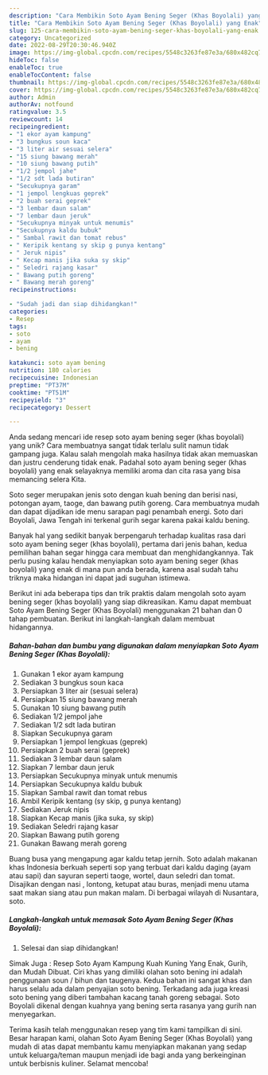 ```yaml
---
description: "Cara Membikin Soto Ayam Bening Seger (Khas Boyolali) yang Enak"
title: "Cara Membikin Soto Ayam Bening Seger (Khas Boyolali) yang Enak"
slug: 125-cara-membikin-soto-ayam-bening-seger-khas-boyolali-yang-enak
category: Uncategorized
date: 2022-08-29T20:30:46.940Z
image: https://img-global.cpcdn.com/recipes/5548c3263fe87e3a/680x482cq70/soto-ayam-bening-seger-khas-boyolali-foto-resep-utama.jpg
hideToc: false
enableToc: true
enableTocContent: false
thumbnail: https://img-global.cpcdn.com/recipes/5548c3263fe87e3a/680x482cq70/soto-ayam-bening-seger-khas-boyolali-foto-resep-utama.jpg
cover: https://img-global.cpcdn.com/recipes/5548c3263fe87e3a/680x482cq70/soto-ayam-bening-seger-khas-boyolali-foto-resep-utama.jpg
author: Admin
authorAv: notfound
ratingvalue: 3.5
reviewcount: 14
recipeingredient:
- "1 ekor ayam kampung"
- "3 bungkus soun kaca"
- "3 liter air sesuai selera"
- "15 siung bawang merah"
- "10 siung bawang putih"
- "1/2 jempol jahe"
- "1/2 sdt lada butiran"
- "Secukupnya garam"
- "1 jempol lengkuas geprek"
- "2 buah serai geprek"
- "3 lembar daun salam"
- "7 lembar daun jeruk"
- "Secukupnya minyak untuk menumis"
- "Secukupnya kaldu bubuk"
- " Sambal rawit dan tomat rebus"
- " Keripik kentang sy skip g punya kentang"
- " Jeruk nipis"
- " Kecap manis jika suka sy skip"
- " Seledri rajang kasar"
- " Bawang putih goreng"
- " Bawang merah goreng"
recipeinstructions:

- "Sudah jadi dan siap dihidangkan!"
categories:
- Resep
tags:
- soto
- ayam
- bening

katakunci: soto ayam bening 
nutrition: 180 calories
recipecuisine: Indonesian
preptime: "PT37M"
cooktime: "PT51M"
recipeyield: "3"
recipecategory: Dessert

---
```





Anda sedang mencari ide resep soto ayam bening seger (khas boyolali) yang unik? Cara membuatnya sangat tidak terlalu sulit namun tidak gampang juga. Kalau salah mengolah maka hasilnya tidak akan memuaskan dan justru cenderung tidak enak. Padahal soto ayam bening seger (khas boyolali) yang enak selayaknya memiliki aroma dan cita rasa yang bisa memancing selera Kita.





Soto seger merupakan jenis soto dengan kuah bening dan berisi nasi, potongan ayam, taoge, dan bawang putih goreng. Cara membuatnya mudah dan dapat dijadikan ide menu sarapan pagi penambah energi. Soto dari Boyolali, Jawa Tengah ini terkenal gurih segar karena pakai kaldu bening.

Banyak hal yang sedikit banyak berpengaruh terhadap kualitas rasa dari soto ayam bening seger (khas boyolali), pertama dari jenis bahan, kedua pemilihan bahan segar hingga cara membuat dan menghidangkannya. Tak perlu pusing kalau hendak menyiapkan soto ayam bening seger (khas boyolali) yang enak di mana pun anda berada, karena asal sudah tahu triknya maka hidangan ini dapat jadi suguhan istimewa.






Berikut ini ada beberapa tips dan trik praktis dalam mengolah soto ayam bening seger (khas boyolali) yang siap dikreasikan. Kamu dapat membuat Soto Ayam Bening Seger (Khas Boyolali) menggunakan 21 bahan dan 0 tahap pembuatan. Berikut ini langkah-langkah dalam membuat hidangannya.

<!--inarticleads1-->

##### Bahan-bahan dan bumbu yang digunakan dalam menyiapkan Soto Ayam Bening Seger (Khas Boyolali):

1. Gunakan 1 ekor ayam kampung
1. Sediakan 3 bungkus soun kaca
1. Persiapkan 3 liter air (sesuai selera)
1. Persiapkan 15 siung bawang merah
1. Gunakan 10 siung bawang putih
1. Sediakan 1/2 jempol jahe
1. Sediakan 1/2 sdt lada butiran
1. Siapkan Secukupnya garam
1. Persiapkan 1 jempol lengkuas (geprek)
1. Persiapkan 2 buah serai (geprek)
1. Sediakan 3 lembar daun salam
1. Siapkan 7 lembar daun jeruk
1. Persiapkan Secukupnya minyak untuk menumis
1. Persiapkan Secukupnya kaldu bubuk
1. Siapkan  Sambal rawit dan tomat rebus
1. Ambil  Keripik kentang (sy skip, g punya kentang)
1. Sediakan  Jeruk nipis
1. Siapkan  Kecap manis (jika suka, sy skip)
1. Sediakan  Seledri rajang kasar
1. Siapkan  Bawang putih goreng
1. Gunakan  Bawang merah goreng


Buang busa yang mengapung agar kaldu tetap jernih. Soto adalah makanan khas Indonesia berkuah seperti sop yang terbuat dari kaldu daging (ayam atau sapi) dan sayuran seperti taoge, wortel, daun seledri dan tomat. Disajikan dengan nasi , lontong, ketupat atau buras, menjadi menu utama saat makan siang atau pun makan malam. Di berbagai wilayah di Nusantara, soto. 

<!--inarticleads2-->

##### Langkah-langkah untuk memasak Soto Ayam Bening Seger (Khas Boyolali):


1. Selesai dan siap dihidangkan!

Simak Juga : Resep Soto Ayam Kampung Kuah Kuning Yang Enak, Gurih, dan Mudah Dibuat. Ciri khas yang dimiliki olahan soto bening ini adalah penggunaan soun / bihun dan taugenya. Kedua bahan ini sangat khas dan harus selalu ada dalam penyajian soto bening. Terkadang ada juga kreasi soto bening yang diberi tambahan kacang tanah goreng sebagai. Soto Boyolali dikenal dengan kuahnya yang bening serta rasanya yang gurih nan menyegarkan. 

Terima kasih telah menggunakan resep yang tim kami tampilkan di sini. Besar harapan kami, olahan Soto Ayam Bening Seger (Khas Boyolali) yang mudah di atas dapat membantu kamu menyiapkan makanan yang sedap untuk keluarga/teman maupun menjadi ide bagi anda yang berkeinginan untuk berbisnis kuliner. Selamat mencoba!
